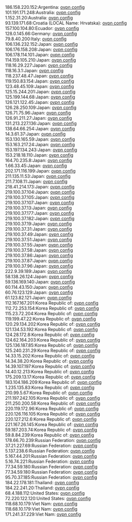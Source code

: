 186.158.220.152:Argentina: [ovpn config](vpn/186_158_220_152.ovpn)  
101.191.171.248:Australia: [ovpn config](vpn/101_191_171_248.ovpn)  
1.152.31.20:Australia: [ovpn config](vpn/1_152_31_20.ovpn)  
93.139.171.68:Croatia (LOCAL Name: Hrvatska): [ovpn config](vpn/93_139_171_68.ovpn)  
157.100.104.80:Ecuador: [ovpn config](vpn/157_100_104_80.ovpn)  
128.0.145.66:Germany: [ovpn config](vpn/128_0_145_66.ovpn)  
79.8.40.200:Italy: [ovpn config](vpn/79_8_40_200.ovpn)  
106.136.232.152:Japan: [ovpn config](vpn/106_136_232_152.ovpn)  
106.176.158.208:Japan: [ovpn config](vpn/106_176_158_208.ovpn)  
106.178.114.101:Japan: [ovpn config](vpn/106_178_114_101.ovpn)  
114.159.105.210:Japan: [ovpn config](vpn/114_159_105_210.ovpn)  
118.16.29.227:Japan: [ovpn config](vpn/118_16_29_227.ovpn)  
118.16.3.1:Japan: [ovpn config](vpn/118_16_3_1.ovpn)  
118.237.48.47:Japan: [ovpn config](vpn/118_237_48_47.ovpn)  
119.150.83.154:Japan: [ovpn config](vpn/119_150_83_154.ovpn)  
123.48.45.109:Japan: [ovpn config](vpn/123_48_45_109.ovpn)  
125.15.244.201:Japan: [ovpn config](vpn/125_15_244_201.ovpn)  
125.199.144.68:Japan: [ovpn config](vpn/125_199_144_68.ovpn)  
126.121.122.45:Japan: [ovpn config](vpn/126_121_122_45.ovpn)  
126.28.250.109:Japan: [ovpn config](vpn/126_28_250_109.ovpn)  
126.71.75.96:Japan: [ovpn config](vpn/126_71_75_96.ovpn)  
126.91.211.27:Japan: [ovpn config](vpn/126_91_211_27.ovpn)  
131.213.227.136:Japan: [ovpn config](vpn/131_213_227_136.ovpn)  
138.64.66.254:Japan: [ovpn config](vpn/138_64_66_254.ovpn)  
14.3.61.37:Japan: [ovpn config](vpn/14_3_61_37.ovpn)  
153.130.165.59:Japan: [ovpn config](vpn/153_130_165_59.ovpn)  
153.163.217.24:Japan: [ovpn config](vpn/153_163_217_24.ovpn)  
153.197.134.243:Japan: [ovpn config](vpn/153_197_134_243.ovpn)  
153.218.18.110:Japan: [ovpn config](vpn/153_218_18_110.ovpn)  
164.70.235.8:Japan: [ovpn config](vpn/164_70_235_8.ovpn)  
1.66.33.45:Japan: [ovpn config](vpn/1_66_33_45.ovpn)  
202.171.116.199:Japan: [ovpn config](vpn/202_171_116_199.ovpn)  
211.135.11.53:Japan: [ovpn config](vpn/211_135_11_53.ovpn)  
211.7.108.11:Japan: [ovpn config](vpn/211_7_108_11.ovpn)  
218.41.214.173:Japan: [ovpn config](vpn/218_41_214_173.ovpn)  
219.100.37.104:Japan: [ovpn config](vpn/219_100_37_104.ovpn)  
219.100.37.105:Japan: [ovpn config](vpn/219_100_37_105.ovpn)  
219.100.37.107:Japan: [ovpn config](vpn/219_100_37_107.ovpn)  
219.100.37.13:Japan: [ovpn config](vpn/219_100_37_13.ovpn)  
219.100.37.177:Japan: [ovpn config](vpn/219_100_37_177.ovpn)  
219.100.37.182:Japan: [ovpn config](vpn/219_100_37_182.ovpn)  
219.100.37.19:Japan: [ovpn config](vpn/219_100_37_19.ovpn)  
219.100.37.31:Japan: [ovpn config](vpn/219_100_37_31.ovpn)  
219.100.37.49:Japan: [ovpn config](vpn/219_100_37_49.ovpn)  
219.100.37.51:Japan: [ovpn config](vpn/219_100_37_51.ovpn)  
219.100.37.55:Japan: [ovpn config](vpn/219_100_37_55.ovpn)  
219.100.37.58:Japan: [ovpn config](vpn/219_100_37_58.ovpn)  
219.100.37.86:Japan: [ovpn config](vpn/219_100_37_86.ovpn)  
219.100.37.87:Japan: [ovpn config](vpn/219_100_37_87.ovpn)  
219.100.37.96:Japan: [ovpn config](vpn/219_100_37_96.ovpn)  
222.9.39.189:Japan: [ovpn config](vpn/222_9_39_189.ovpn)  
58.138.26.124:Japan: [ovpn config](vpn/58_138_26_124.ovpn)  
59.136.169.140:Japan: [ovpn config](vpn/59_136_169_140.ovpn)  
60.114.43.150:Japan: [ovpn config](vpn/60_114_43_150.ovpn)  
60.76.123.129:Japan: [ovpn config](vpn/60_76_123_129.ovpn)  
61.123.82.121:Japan: [ovpn config](vpn/61_123_82_121.ovpn)  
112.167.167.201:Korea Republic of: [ovpn config](vpn/112_167_167_201.ovpn)  
112.72.253.154:Korea Republic of: [ovpn config](vpn/112_72_253_154.ovpn)  
115.23.72.204:Korea Republic of: [ovpn config](vpn/115_23_72_204.ovpn)  
119.199.47.22:Korea Republic of: [ovpn config](vpn/119_199_47_22.ovpn)  
120.29.134.202:Korea Republic of: [ovpn config](vpn/120_29_134_202.ovpn)  
121.134.53.192:Korea Republic of: [ovpn config](vpn/121_134_53_192.ovpn)  
124.28.172.8:Korea Republic of: [ovpn config](vpn/124_28_172_8.ovpn)  
124.62.164.203:Korea Republic of: [ovpn config](vpn/124_62_164_203.ovpn)  
125.136.187.85:Korea Republic of: [ovpn config](vpn/125_136_187_85.ovpn)  
125.240.231.29:Korea Republic of: [ovpn config](vpn/125_240_231_29.ovpn)  
14.33.15.202:Korea Republic of: [ovpn config](vpn/14_33_15_202.ovpn)  
14.34.38.20:Korea Republic of: [ovpn config](vpn/14_34_38_20.ovpn)  
14.39.107.197:Korea Republic of: [ovpn config](vpn/14_39_107_197.ovpn)  
14.40.12.213:Korea Republic of: [ovpn config](vpn/14_40_12_213.ovpn)  
175.209.13.17:Korea Republic of: [ovpn config](vpn/175_209_13_17.ovpn)  
183.104.186.209:Korea Republic of: [ovpn config](vpn/183_104_186_209.ovpn)  
1.235.135.83:Korea Republic of: [ovpn config](vpn/1_235_135_83.ovpn)  
210.99.5.67:Korea Republic of: [ovpn config](vpn/210_99_5_67.ovpn)  
211.197.242.105:Korea Republic of: [ovpn config](vpn/211_197_242_105.ovpn)  
211.250.200.58:Korea Republic of: [ovpn config](vpn/211_250_200_58.ovpn)  
220.119.172.96:Korea Republic of: [ovpn config](vpn/220_119_172_96.ovpn)  
220.126.116.105:Korea Republic of: [ovpn config](vpn/220_126_116_105.ovpn)  
220.127.212.6:Korea Republic of: [ovpn config](vpn/220_127_212_6.ovpn)  
221.167.26.145:Korea Republic of: [ovpn config](vpn/221_167_26_145.ovpn)  
59.187.203.74:Korea Republic of: [ovpn config](vpn/59_187_203_74.ovpn)  
59.8.84.239:Korea Republic of: [ovpn config](vpn/59_8_84_239.ovpn)  
178.66.70.239:Russian Federation: [ovpn config](vpn/178_66_70_239.ovpn)  
37.21.227.69:Russian Federation: [ovpn config](vpn/37_21_227_69.ovpn)  
5.137.238.6:Russian Federation: [ovpn config](vpn/5_137_238_6.ovpn)  
5.167.44.201:Russian Federation: [ovpn config](vpn/5_167_44_201.ovpn)  
5.16.74.221:Russian Federation: [ovpn config](vpn/5_16_74_221.ovpn)  
77.34.59.180:Russian Federation: [ovpn config](vpn/77_34_59_180.ovpn)  
77.34.59.180:Russian Federation: [ovpn config](vpn/77_34_59_180.ovpn)  
95.70.37.185:Russian Federation: [ovpn config](vpn/95_70_37_185.ovpn)  
184.22.178.181:Thailand: [ovpn config](vpn/184_22_178_181.ovpn)  
184.22.241.20:Thailand: [ovpn config](vpn/184_22_241_20.ovpn)  
68.4.188.112:United States: [ovpn config](vpn/68_4_188_112.ovpn)  
72.220.122.120:United States: [ovpn config](vpn/72_220_122_120.ovpn)  
118.68.10.179:Viet Nam: [ovpn config](vpn/118_68_10_179.ovpn)  
118.68.10.179:Viet Nam: [ovpn config](vpn/118_68_10_179.ovpn)  
171.241.37.229:Viet Nam: [ovpn config](vpn/171_241_37_229.ovpn)  
